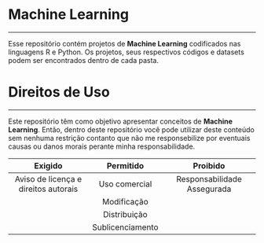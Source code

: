 # Machine Learning 
***
Esse repositório contém projetos de **Machine Learning** codificados nas linguagens R e Python. Os projetos, seus respectivos códigos e datasets podem ser encontrados dentro de cada pasta.

# Direitos de Uso
***
Este repositório têm como objetivo apresentar conceitos de **Machine Learning**. Então, dentro deste repositório você pode utilizar deste conteúdo sem nenhuma restrição contanto que não me responsebilize por eventuais causas ou danos morais perante minha responsabilidade.	

Exigido | Permitido | Proibido
:---: | :---: | :---:
Aviso de licença e direitos autorais | Uso comercial | Responsabilidade Assegurada
 || Modificação ||	
 || Distribuição ||	
 || Sublicenciamento || 	
